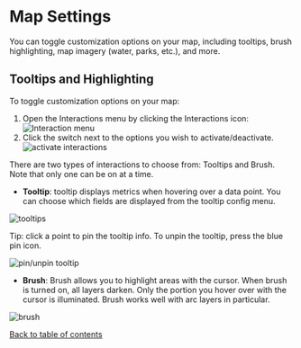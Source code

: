 # Map Settings

You can toggle customization options on your map, including tooltips, brush highlighting, map imagery (water, parks, etc.), and more.

## Tooltips and Highlighting

To toggle customization options on your map:
1. Open the Interactions menu by clicking the Interactions icon:
![Interaction menu](https://d1a3f4spazzrp4.cloudfront.net/kepler.gl/documentation/image30.png "Interaction menu")
2. Click the switch next to the options you wish to activate/deactivate.
![activate interactions](https://d1a3f4spazzrp4.cloudfront.net/kepler.gl/documentation/image32.png "activate interactions")

There are two types of interactions to choose from: Tooltips and Brush. Note that only one can be on at a time.
- __Tooltip__: tooltip displays metrics when hovering over a data point. You can choose which fields are displayed from the tooltip config menu.

![tooltips](https://d1a3f4spazzrp4.cloudfront.net/kepler.gl/documentation/image25.png "tooltips")

Tip: click a point to pin the tooltip info. To unpin the tooltip, press the blue pin icon.

![pin/unpin tooltip](https://d1a3f4spazzrp4.cloudfront.net/kepler.gl/documentation/image15.png "pin/unpin tooltip")
- __Brush__: Brush allows you to highlight areas with the cursor. When brush is turned on, all layers darken. Only the portion you hover over with the cursor is illuminated. Brush works well with arc layers in particular.

![brush](https://d1a3f4spazzrp4.cloudfront.net/kepler.gl/documentation/image12.png "brush")

[Back to table of contents](./a-introduction.md)
